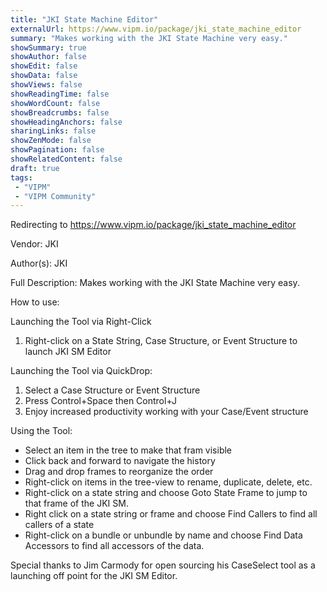 ```yaml
---
title: "JKI State Machine Editor"
externalUrl: https://www.vipm.io/package/jki_state_machine_editor
summary: "Makes working with the JKI State Machine very easy."
showSummary: true
showAuthor: false
showEdit: false
showData: false
showViews: false
showReadingTime: false
showWordCount: false
showBreadcrumbs: false
showHeadingAnchors: false
sharingLinks: false
showZenMode: false
showPagination: false
showRelatedContent: false
draft: true
tags:
 - "VIPM"
 - "VIPM Community"
---
```


Redirecting to https://www.vipm.io/package/jki_state_machine_editor

Vendor: JKI

Author(s): JKI
 
Full Description:
Makes working with the JKI State Machine very easy.

How to use:

Launching the Tool via Right-Click
1) Right-click on a State String, Case Structure, or Event Structure to launch JKI SM Editor

Launching the Tool via QuickDrop:
1) Select a Case Structure or Event Structure
2) Press Control+Space then Control+J
3) Enjoy increased productivity working with your Case/Event structure

Using the Tool:
- Select an item in the tree to make that fram visible
- Click back and forward to navigate the history
- Drag and drop frames to reorganize the order
- Right-click on items in the tree-view to rename, duplicate, delete, etc.
- Right-click on a state string and choose Goto State Frame to jump to that frame of the JKI SM.
- Right click on a state string or frame and choose Find Callers to find all callers of a state
- Right-click on a bundle or unbundle by name and choose Find Data Accessors to find all accessors of the data.

Special thanks to Jim Carmody for open sourcing his CaseSelect tool as a launching off point for the JKI SM Editor.